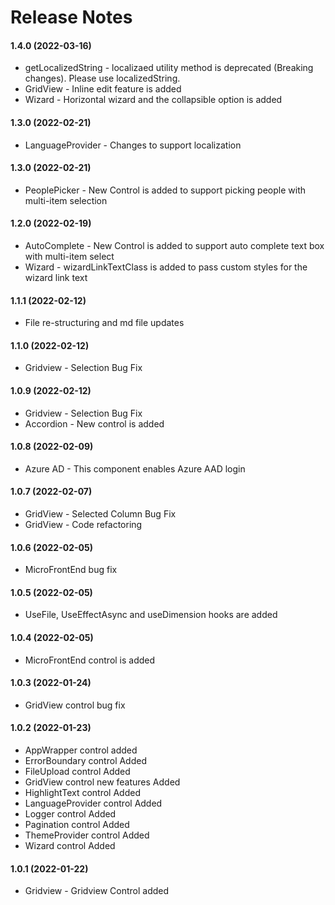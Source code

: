 # Release Notes

#### 1.4.0 (2022-03-16)

- getLocalizedString - localizaed utility method is deprecated (Breaking changes). Please use localizedString.
- GridView - Inline edit feature is added
- Wizard - Horizontal wizard and the collapsible option is added

#### 1.3.0 (2022-02-21)

- LanguageProvider - Changes to support localization

#### 1.3.0 (2022-02-21)

- PeoplePicker - New Control is added to support picking people with multi-item selection

#### 1.2.0 (2022-02-19)

- AutoComplete - New Control is added to support auto complete text box with multi-item select
- Wizard - wizardLinkTextClass is added to pass custom styles for the wizard link text

#### 1.1.1 (2022-02-12)

- File re-structuring and md file updates

#### 1.1.0 (2022-02-12)

- Gridview - Selection Bug Fix

#### 1.0.9 (2022-02-12)

- Gridview - Selection Bug Fix
- Accordion - New control is added

#### 1.0.8 (2022-02-09)

- Azure AD - This component enables Azure AAD login

#### 1.0.7 (2022-02-07)

- GridView - Selected Column Bug Fix
- GridView - Code refactoring

#### 1.0.6 (2022-02-05)

- MicroFrontEnd bug fix

#### 1.0.5 (2022-02-05)

- UseFile, UseEffectAsync and useDimension hooks are added

#### 1.0.4 (2022-02-05)

- MicroFrontEnd control is added

#### 1.0.3 (2022-01-24)

- GridView control bug fix

#### 1.0.2 (2022-01-23)

- AppWrapper control added
- ErrorBoundary control Added
- FileUpload control Added
- GridView control new features Added
- HighlightText control Added
- LanguageProvider control Added
- Logger control Added
- Pagination control Added
- ThemeProvider control Added
- Wizard control Added

#### 1.0.1 (2022-01-22)

- Gridview - Gridview Control added
